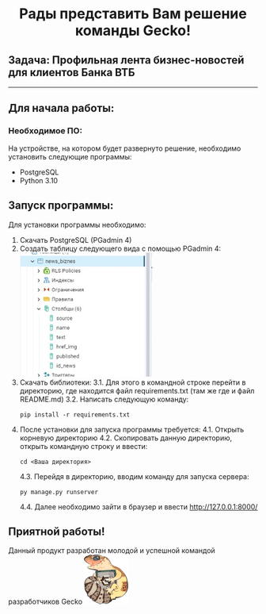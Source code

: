 <h1 align="center">Рады представить Вам решение команды Gecko!</h1>
<h2>Задача: Профильная лента бизнес-новостей для клиентов Банка ВТБ</h2>
<hr>
<h2>Для начала работы:</h2>
<h3>Необходимое ПО:</h3>
<p>На устройстве, на котором будет развернуто решение, необходимо установить следующие программы:</p>
<ul>
  <li>PostgreSQL</li>
  <li>Python 3.10</li>
</ul>

<h2>Запуск программы:</h2>

Для установки программы необходимо:
1. Скачать PostgreSQL (PGadmin 4)
2. Создать таблицу следующего вида с помощью PGadmin 4:
    <img src="static/img/data.jpg" height="250px">
3. Скачать библиотеки:
    3.1. Для этого в командной строке перейти в директорию, где находится файл requirements.txt (там же где и файл README.md)
    3.2. Написать следующую команду:
    ```
    pip install -r requirements.txt
    ```
4. После установки для запуска программы требуется:
    4.1. Открыть корневую директорию
    4.2. Скопировать данную директорию, открыть командную строку и ввести:
    ```
    cd <Ваша директория>
    ```
    4.3. Перейдя в директорию, вводим команду для запуска сервера:
    ```
    py manage.py runserver
    ```
    4.4. Далее необходимо зайти в браузер и ввести http://127.0.0.1:8000/

<h2>Приятной работы!</h2> 
Данный продукт разработан молодой и успешной командой разработчиков Gecko
<img src="static/img/логотип Gecko.png" alt="logo" height="100"/>
